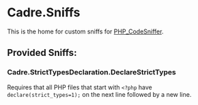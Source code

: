 # Cadre.Sniffs

This is the home for custom sniffs for [PHP_CodeSniffer](http://pear.php.net/package/PHP_CodeSniffer).

## Provided Sniffs:

### Cadre.StrictTypesDeclaration.DeclareStrictTypes
Requires that all PHP files that start with `<?php` have 
`declare(strict_types=1);` on the next line followed by a new line.
